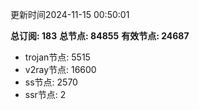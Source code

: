 更新时间2024-11-15 00:50:01

**总订阅: 183**
**总节点: 84855**
**有效节点: 24687**
- trojan节点: 5515
- v2ray节点: 16600
- ss节点: 2570
- ssr节点: 2
